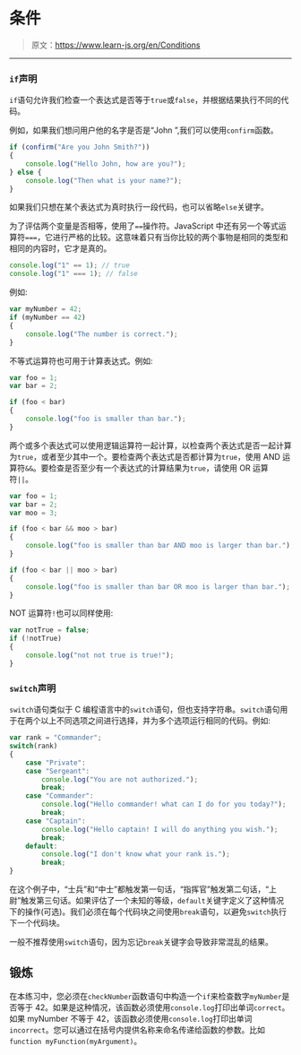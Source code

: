 # 条件

> 原文：<https://www.learn-js.org/en/Conditions>

* * *

### `if`声明

`if`语句允许我们检查一个表达式是否等于`true`或`false`，并根据结果执行不同的代码。

例如，如果我们想问用户他的名字是否是“John ”,我们可以使用`confirm`函数。

```js
if (confirm("Are you John Smith?"))
{
    console.log("Hello John, how are you?");
} else {
    console.log("Then what is your name?");
} 
```

如果我们只想在某个表达式为真时执行一段代码，也可以省略`else`关键字。

为了评估两个变量是否相等，使用了`==`操作符。JavaScript 中还有另一个等式运算符`===`，它进行严格的比较。这意味着只有当你比较的两个事物是相同的类型和相同的内容时，它才是真的。

```js
console.log("1" == 1); // true
console.log("1" === 1); // false 
```

例如:

```js
var myNumber = 42;
if (myNumber == 42)
{
    console.log("The number is correct.");
} 
```

不等式运算符也可用于计算表达式。例如:

```js
var foo = 1;
var bar = 2;

if (foo < bar)
{
    console.log("foo is smaller than bar.");
} 
```

两个或多个表达式可以使用逻辑运算符一起计算，以检查两个表达式是否一起计算为`true`，或者至少其中一个。要检查两个表达式是否都计算为`true`，使用 AND 运算符`&&`。要检查是否至少有一个表达式的计算结果为`true`，请使用 OR 运算符`||`。

```js
var foo = 1;
var bar = 2;
var moo = 3;

if (foo < bar && moo > bar)
{
    console.log("foo is smaller than bar AND moo is larger than bar.");
}

if (foo < bar || moo > bar)
{
    console.log("foo is smaller than bar OR moo is larger than bar.");
} 
```

NOT 运算符`!`也可以同样使用:

```js
var notTrue = false;
if (!notTrue)
{
    console.log("not not true is true!");
} 
```

### `switch`声明

`switch`语句类似于 C 编程语言中的`switch`语句，但也支持字符串。`switch`语句用于在两个以上不同选项之间进行选择，并为多个选项运行相同的代码。例如:

```js
var rank = "Commander";
switch(rank)
{
    case "Private":
    case "Sergeant":
        console.log("You are not authorized.");
        break;
    case "Commander":
        console.log("Hello commander! what can I do for you today?");
        break;
    case "Captain":
        console.log("Hello captain! I will do anything you wish.");
        break;
    default:
        console.log("I don't know what your rank is.");
        break;
} 
```

在这个例子中，“士兵”和“中士”都触发第一句话，“指挥官”触发第二句话，“上尉”触发第三句话。如果评估了一个未知的等级，`default`关键字定义了这种情况下的操作(可选)。我们必须在每个代码块之间使用`break`语句，以避免`switch`执行下一个代码块。

一般不推荐使用`switch`语句，因为忘记`break`关键字会导致非常混乱的结果。

## 锻炼

在本练习中，您必须在`checkNumber`函数语句中构造一个`if`来检查数字`myNumber`是否等于 42。如果是这种情况，该函数必须使用`console.log`打印出单词`correct`。如果 myNumber 不等于 42，该函数必须使用`console.log`打印出单词`incorrect`。您可以通过在括号内提供名称来命名传递给函数的参数。比如`function myFunction(myArgument)`。